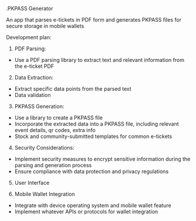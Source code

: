 .PKPASS Generator

An app that parses e-tickets in PDF form and generates PKPASS files for secure storage in mobile wallets

Development plan:

1. PDF Parsing:

* Use a PDF parsing library to extract text and relevant information from the e-ticket PDF

2. Data Extraction:

* Extract specific data points from the parsed text
* Data validation

3. PKPASS Generation:

* Use a library to create a PKPASS file
* Incorporate the extracted data into a PKPASS file, including relevant event details, qr codes, extra info
* Stock and community-submitted templates for common e-tickets

4. Security Considerations:

* Implement security measures to encrypt sensitive information during the parsing and generation process
* Ensure compliance with data protection and privacy regulations

5. User Interface

6. Mobile Wallet Integration

* Integrate with device operating system and mobile wallet feature
* Implement whatever APIs or protocols for wallet integration
